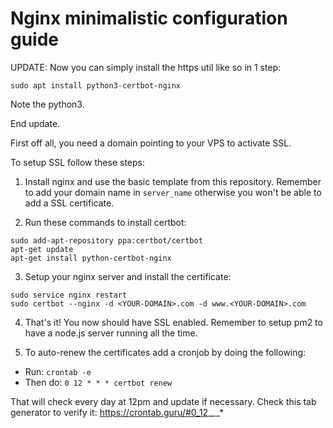# Nginx minimalistic configuration guide

UPDATE: Now you can simply install the https util like so in 1 step:

```
sudo apt install python3-certbot-nginx
```

Note the python3.

End update.

First off all, you need a domain pointing to your VPS to activate SSL.

To setup SSL follow these steps:

1. Install nginx and use the basic template from this repository. Remember to add your domain name in `server_name` otherwise you won't be able to add a SSL certificate.

2. Run these commands to install certbot:

```
sudo add-apt-repository ppa:certbot/certbot
apt-get update
apt-get install python-certbot-nginx
```

3. Setup your nginx server and install the certificate:

```
sudo service nginx restart
sudo certbot --nginx -d <YOUR-DOMAIN>.com -d www.<YOUR-DOMAIN>.com
```

4. That's it! You now should have SSL enabled. Remember to setup pm2 to have a node.js server running all the time.

5. To auto-renew the certificates add a cronjob by doing the following:
- Run: 
```crontab -e```
- Then do:
```0 12 * * * certbot renew```

That will check every day at 12pm and update if necessary. Check this tab generator to verify it: https://crontab.guru/#0_12_*_*_*
